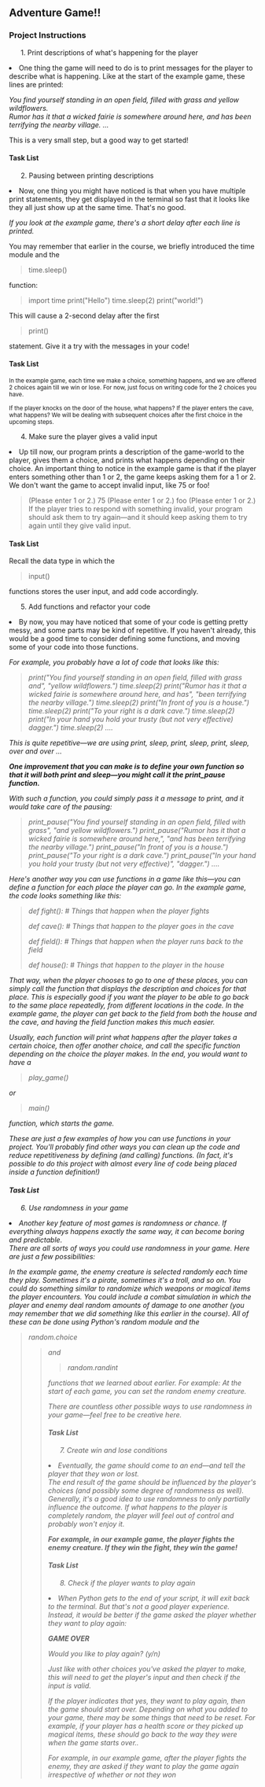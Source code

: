 <h2>Adventure Game!!</h2>

<h3>Project Instructions</h3>
  
<ol>1. Print descriptions of what's happening for the player</ol>

<li>One thing the game will need to do is to print messages for the player to describe what is happening. Like at the start of the example game, these lines are printed:</li>

<i>You find yourself standing in an open field, filled with grass and yellow wildflowers.  
Rumor has it that a wicked fairie is somewhere around here, and has been terrifying the nearby village.
...</i>

<body>This is a very small step, but a good way to get started!</body>

  <h4>Task List</h4>
  
  <ol>2. Pausing between printing descriptions</ol>
  
<li>Now, one thing you might have noticed is that when you have multiple print statements, they get displayed in the terminal so fast that it looks like they all just show up at the same time. That's no good.</li>

<i>If you look at the example game, there's a short delay after each line is printed.</i>

<span>You may remember that earlier in the course, we briefly introduced the time module and the <blockquote>time.sleep()</blockquote> function:</span>

<blockquote>import time
print("Hello")
time.sleep(2)
  print("world!")</blockquote>

  <body>This will cause a 2-second delay after the first <blockquote>print()</blockquote> statement. Give it a try with the messages in your code!</body>

<h4>Task List</h4>

<sup>In the example game, each time we make a choice, something happens, and we are offered 2 choices again till we win or lose. For now, just focus on writing code for the 2 choices you have.</sup>

<sub>If the player knocks on the door of the house, what happens?
If the player enters the cave, what happens?
We will be dealing with subsequent choices after the first choice in the upcoming steps.
  </sub>
<ol>4. Make sure the player gives a valid input</ol>
<li>Up till now, our program prints a description of the game-world to the player, gives them a choice, and prints what happens depending on their choice. An important thing to notice in the example game is that if the player enters something other than 1 or 2, the game keeps asking them for a 1 or 2. We don't want the game to accept invalid input, like 75 or foo!</li>

<blockquote>(Please enter 1 or 2.)
75
(Please enter 1 or 2.)
foo
(Please enter 1 or 2.)
If the player tries to respond with something invalid, your program should ask them to try again—and it should keep asking them to try again until they give valid input.</blockquote>

<h4>Task List</h4>

<div>Recall the data type in which the <blockquote>input()</blockquote> functions stores the user input, and add code accordingly.</div>

<ol>5. Add functions and refactor your code</ol>
<li>By now, you may have noticed that some of your code is getting pretty messy, and some parts may be kind of repetitive. If you haven't already, this would be a good time to consider defining some functions, and moving some of your code into those functions.</li>

<i>For example, you probably have a lot of code that looks like this:<i>

  <blockquote>print("You find yourself standing in an open field, filled with grass and",
      "yellow wildflowers.")
time.sleep(2)
print("Rumor has it that a wicked fairie is somewhere around here, and has",
      "been terrifying the nearby village.")
time.sleep(2)
print("In front of you is a house.")
time.sleep(2)
print("To your right is a dark cave.")
time.sleep(2)
print("In your hand you hold your trusty (but not very effective) dagger.")
time.sleep(2)
    ....</blockquote>
  
<i>This is quite repetitive—we are using print, sleep, print, sleep, print, sleep, over and over ...<i>

<strong>One improvement that you can make is to define your own function so that it will both print and sleep—you might call it the print_pause function.</strong>

<span>With such a function, you could simply pass it a message to print, and it would take care of the pausing:</span>
<blockquote>
print_pause("You find yourself standing in an open field, filled with grass",
            "and yellow wildflowers.")
print_pause("Rumor has it that a wicked fairie is somewhere around here,",
            "and has been terrifying the nearby village.")
print_pause("In front of you is a house.")
print_pause("To your right is a dark cave.")
print_pause("In your hand you hold your trusty (but not very effective)",
            "dagger.")
....</blockquote>
  
<i>Here's another way you can use functions in a game like this—you can define a function for each place the player can go. In the example game, the code looks something like this:</i>
  
<blockquote>
def fight():
    # Things that happen when the player fights  

def cave():
    # Things that happen to the player goes in the cave  

def field():
    # Things that happen when the player runs back to the field

def house():
    # Things that happen to the player in the house</blockquote>

  <span>That way, when the player chooses to go to one of these places, you can simply call the function that displays the description and choices for that place. This is especially good if you want the player to be able to go back to the same place repeatedly, from different locations in the code. In the example game, the player can get back to the field from both the house and the cave, and having the field function makes this much easier.

Usually, each function will print what happens after the player takes a certain choice, then offer another choice, and call the specific function depending on the choice the player makes. In the end, you would want to have a <blockquote>play_game()</blockquote> or <blockquote>main()</blockquote> function, which starts the game.

These are just a few examples of how you can use functions in your project. You'll probably find other ways you can clean up the code and reduce repetitiveness by defining (and calling) functions. (In fact, it's possible to do this project with almost every line of code being placed inside a function definition!)</span>

<h4>Task List</h4>

  <ol>6. Use randomness in your game</ol>
<li>Another key feature of most games is randomness or chance. If everything always happens exactly the same way, it can become boring and predictable.</li> 

<body>There are all sorts of ways you could use randomness in your game. Here are just a few possibilities:

In the example game, the enemy creature is selected randomly each time they play. Sometimes it's a pirate, sometimes it's a troll, and so on.
You could do something similar to randomize which weapons or magical items the player encounters.
You could include a combat simulation in which the player and enemy deal random amounts of damage to one another <i>(you may remember that we did something like this earlier in the course)</i>.
All of these can be done using Python's random module and the <blockquote>random.choice <blockquote> and <blockquote>                                     random.randint</blockquote> functions that we learned about earlier. <i>For example: At the start of each game, you can set the random enemy creature.</i>

<body>There are countless other possible ways to use randomness in your game—feel free to be creative here.</body>

<h4>Task List</h4>


<ol>7. Create win and lose conditions</ol>
  <li>Eventually, the game should come to an end—and tell the player that they won or lost.</li>

<body>The end result of the game should be influenced by the player's choices (and possibly some degree of randomness as well). Generally, it's a good idea to use randomness to only partially influence the outcome. If what happens to the player is completely random, the player will feel out of control and probably won't enjoy it.</body>

<strong>For example, in our example game, the player fights the enemy creature. If they win the fight, they win the game!</strong>

<h4>Task List</h4>

<ol>8. Check if the player wants to play again</ol>
<li>When Python gets to the end of your script, it will exit back to the terminal. But that's not a good player experience. Instead, it would be better if the game asked the player whether they want to play again:</li>

<strong>GAME OVER</strong>

<i>Would you like to play again? (y/n)</i>

  <body>Just like with other choices you've asked the player to make, this will need to get the player's input and then check if the input is valid.

If the player indicates that yes, they want to play again, then the game should start over. Depending on what you added to your game, there may be some things that need to be reset. For example, if your player has a health score or they picked up magical items, these should go back to the way they were when the game starts over..</body>

<i>For example, in our example game, after the player fights the enemy, they are asked if they want to play the game again irrespective of whether or not they won</i>




